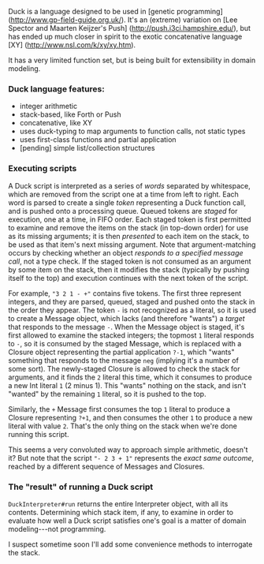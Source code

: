 Duck is a language designed to be used in [genetic programming] (http://www.gp-field-guide.org.uk/). It's an (extreme) variation on [Lee Spector and Maarten Keijzer's Push] (http://push.i3ci.hampshire.edu/), but has ended up much closer in spirit to the exotic concatenative language [XY] (http://www.nsl.com/k/xy/xy.htm).

It has a very limited function set, but is being built for extensibility in domain modeling.


### Duck language features:

* integer arithmetic
* stack-based, like Forth or Push
* concatenative, like XY
* uses duck-typing to map arguments to function calls, not static types
* uses first-class functions and partial application
* [pending] simple list/collection structures


### Executing scripts

A Duck script is interpreted as a series of *words* separated by whitespace, which are removed from the script one at a time from left to right. Each word is parsed to create a single *token* representing a Duck function call, and is pushed onto a processing queue. Queued tokens are *staged* for execution, one at a time, in FIFO order. Each staged token is first permitted to examine and remove the items on the stack (in top-down order) for use as its missing arguments; it is then *presented* to each item on the stack, to be used as that item's next missing argument. Note that argument-matching occurs by checking whether an object *responds to a specified message call*, not a type check. If the staged token is not consumed as an argument by some item on the stack, then it modifies the stack (typically by pushing itself to the top) and execution continues with the next token of the script.

For example, `"3 2 1 - +"` contains five tokens. The first three represent integers, and they are parsed, queued, staged and pushed onto the stack in the order they appear. The token `-` is not recognized as a literal, so it is used to create a Message object, which lacks (and therefore "wants") a *target* that responds to the message `-`. When the Message object is staged, it's first allowed to examine the stacked integers; the topmost `1` literal responds to `-`, so it is consumed by the staged Message, which is replaced with a Closure object representing the partial application `?-1`, which "wants" something that responds to the message `neg` (implying it's a number of some sort). The newly-staged Closure is allowed to check the stack for arguments, and it finds the `2` literal this time, which it consumes to produce a new Int literal `1` (2 minus 1). This "wants" nothing on the stack, and isn't "wanted" by the remaining `1` literal, so it is pushed to the top.

Similarly, the `+` Message first consumes the top `1` literal to produce a Closure representing `?+1`, and then consumes the other `1` to produce a new literal with value `2`. That's the only thing on the stack when we're done running this script.

This seems a very convoluted way to approach simple arithmetic, doesn't it? But note that the script `"- 2 3 + 1"` represents the *exact same outcome*, reached by a different sequence of Messages and Closures.

### The "result" of running a Duck script

`DuckInterpreter#run` returns the entire Interpreter object, with all its contents. Determining which stack item, if any, to examine in order to evaluate how well a Duck script satisfies one's goal is a matter of domain modeling---not programming.

I suspect sometime soon I'll add some convenience methods to interrogate the stack.